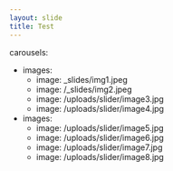 ```yaml
---
layout: slide
title: Test
---
```


carousels:
  - images: 
    - image: _slides/img1.jpeg
    - image: /_slides/img2.jpeg
    - image: /uploads/slider/image3.jpg
    - image: /uploads/slider/image4.jpg
  - images: 
    - image: /uploads/slider/image5.jpg
    - image: /uploads/slider/image6.jpg
    - image: /uploads/slider/image7.jpg
    - image: /uploads/slider/image8.jpg

